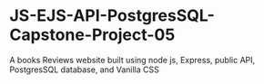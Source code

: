 # JS-EJS-API-PostgresSQL-Capstone-Project-05
A books Reviews website built using node js, Express, public API, PostgresSQL database, and Vanilla CSS 
